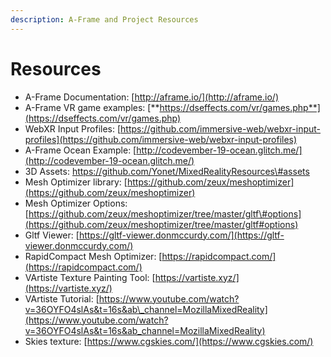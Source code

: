 ```yaml
---
description: A-Frame and Project Resources
---
```


# Resources



* A-Frame Documentation: [http://aframe.io/](http://aframe.io/)
* A-Frame VR game examples: [**https://dseffects.com/vr/games.php**](https://dseffects.com/vr/games.php)
* WebXR Input Profiles: [https://github.com/immersive-web/webxr-input-profiles](https://github.com/immersive-web/webxr-input-profiles)
* A-Frame Ocean Example: [http://codevember-19-ocean.glitch.me/](http://codevember-19-ocean.glitch.me/)
* 3D Assets: https://github.com/Yonet/MixedRealityResources\#assets
* Mesh Optimizer library: [https://github.com/zeux/meshoptimizer](https://github.com/zeux/meshoptimizer)
* Mesh Optimizer Options: [https://github.com/zeux/meshoptimizer/tree/master/gltf\#options](https://github.com/zeux/meshoptimizer/tree/master/gltf#options)
* Gltf Viewer: [https://gltf-viewer.donmccurdy.com/](https://gltf-viewer.donmccurdy.com/)
* RapidCompact Mesh Optimizer: [https://rapidcompact.com/](https://rapidcompact.com/)
* VArtiste Texture Painting Tool: [https://vartiste.xyz/](https://vartiste.xyz/)
* VArtiste Tutorial: [https://www.youtube.com/watch?v=36OYFO4slAs&t=16s&ab\_channel=MozillaMixedReality](https://www.youtube.com/watch?v=36OYFO4slAs&t=16s&ab_channel=MozillaMixedReality)
* Skies texture: [https://www.cgskies.com/](https://www.cgskies.com/)



